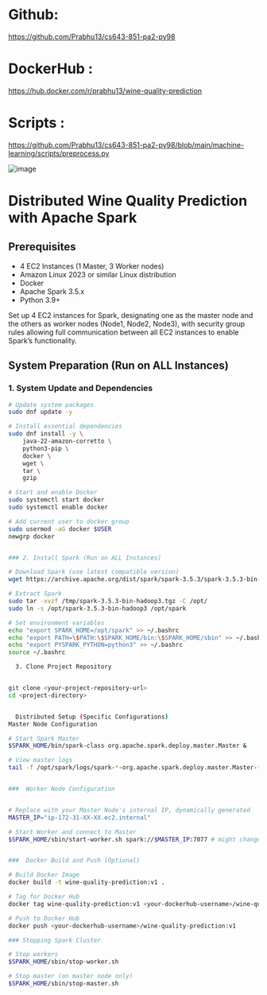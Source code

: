 # Github:

https://github.com/Prabhu13/cs643-851-pa2-py98

# DockerHub : 

https://hub.docker.com/r/prabhu13/wine-quality-prediction

# Scripts : 

https://github.com/Prabhu13/cs643-851-pa2-py98/blob/main/machine-learning/scripts/preprocess.py

![image](https://github.com/user-attachments/assets/da9ac6f8-328f-4737-9ed3-3cecf45fe302)



# Distributed Wine Quality Prediction with Apache Spark

## Prerequisites
- 4 EC2 Instances (1 Master, 3 Worker nodes)
- Amazon Linux 2023 or similar Linux distribution
- Docker
- Apache Spark 3.5.x
- Python 3.9+

Set up 4 EC2 instances for Spark, designating one as the master node and the others as worker nodes (Node1, Node2, Node3), with security group rules allowing full communication between all EC2 instances to enable Spark’s functionality.

## System Preparation (Run on ALL Instances)

### 1. System Update and Dependencies
```bash
# Update system packages
sudo dnf update -y

# Install essential dependencies
sudo dnf install -y \
    java-22-amazon-corretto \
    python3-pip \
    docker \
    wget \
    tar \
    gzip

# Start and enable Docker
sudo systemctl start docker
sudo systemctl enable docker

# Add current user to docker group
sudo usermod -aG docker $USER
newgrp docker


### 2. Install Spark (Run on ALL Instances)

# Download Spark (use latest compatible version)
wget https://archive.apache.org/dist/spark/spark-3.5.3/spark-3.5.3-bin-hadoop3.tgz -P /tmp

# Extract Spark
sudo tar -xvzf /tmp/spark-3.5.3-bin-hadoop3.tgz -C /opt/
sudo ln -s /opt/spark-3.5.3-bin-hadoop3 /opt/spark

# Set environment variables
echo "export SPARK_HOME=/opt/spark" >> ~/.bashrc
echo "export PATH=\$PATH:\$SPARK_HOME/bin:\$SPARK_HOME/sbin" >> ~/.bashrc
echo "export PYSPARK_PYTHON=python3" >> ~/.bashrc
source ~/.bashrc

  3. Clone Project Repository


git clone <your-project-repository-url>
cd <project-directory>


  Distributed Setup (Specific Configurations)
Master Node Configuration

# Start Spark Master
$SPARK_HOME/bin/spark-class org.apache.spark.deploy.master.Master &

# View master logs
tail -f /opt/spark/logs/spark-*-org.apache.spark.deploy.master.Master-*.out


###  Worker Node Configuration


# Replace with your Master Node's internal IP, dynamically generated
MASTER_IP="ip-172-31-XX-XX.ec2.internal"

# Start Worker and connect to Master
$SPARK_HOME/sbin/start-worker.sh spark://$MASTER_IP:7077 # might change sometimes


###  Docker Build and Push (Optional)

# Build Docker Image
docker build -t wine-quality-prediction:v1 .

# Tag for Docker Hub
docker tag wine-quality-prediction:v1 <your-dockerhub-username>/wine-quality-prediction:v1

# Push to Docker Hub
docker push <your-dockerhub-username>/wine-quality-prediction:v1

### Stopping Spark Cluster

# Stop workers
$SPARK_HOME/sbin/stop-worker.sh

# Stop master (on master node only)
$SPARK_HOME/sbin/stop-master.sh


